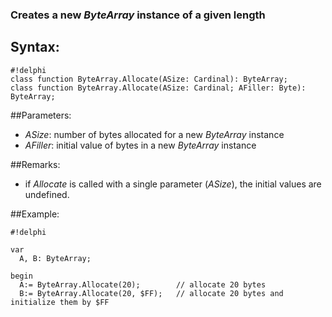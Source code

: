 ### Creates a new *ByteArray* instance of a given length ###

## Syntax:
```
#!delphi
class function ByteArray.Allocate(ASize: Cardinal): ByteArray;
class function ByteArray.Allocate(ASize: Cardinal; AFiller: Byte): ByteArray;
```

##Parameters:

*   *ASize*: number of bytes allocated for a new *ByteArray* instance
*   *AFiller*: initial value of bytes in a new *ByteArray* instance

##Remarks:

*   if *Allocate* is called with a single parameter (*ASize*), the initial values are undefined.

##Example:
```
#!delphi

var
  A, B: ByteArray;

begin
  A:= ByteArray.Allocate(20);        // allocate 20 bytes
  B:= ByteArray.Allocate(20, $FF);   // allocate 20 bytes and initialize them by $FF
```